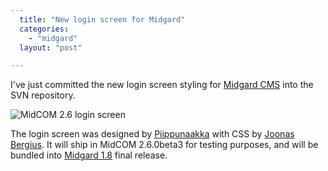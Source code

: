 ```yaml
---
  title: "New login screen for Midgard"
  categories: 
    - "midgard"
  layout: "post"

---
```

I've just committed the new login screen styling for [Midgard CMS][1] into the SVN repository.

![MidCOM 2.6 login screen](https://s3.eu-central-1.amazonaws.com/bergie-iki-fi/midcom-2-6-login-screen-small.jpg)

The login screen was designed by [Piippunaakka][2] with CSS by [Joonas Bergius][3]. It will ship in MidCOM 2.6.0beta3 for testing purposes, and will be bundled into [Midgard 1.8][4] final release.

[1]: http://www.midgard-project.org/
[2]: http://www.piippunaakka.fi/
[3]: http://www.nemein.com/en/team/jbergius.html
[4]: http://www.midgard-project.org/midgard/1.8/
